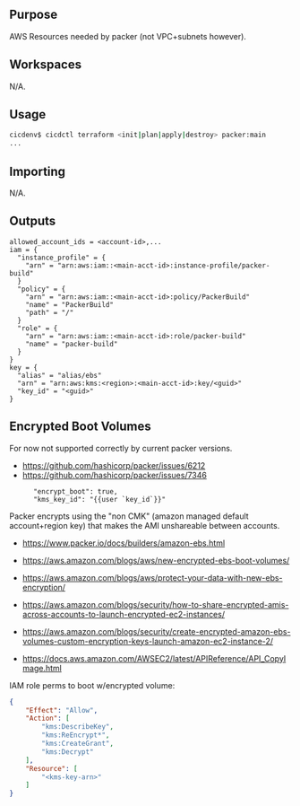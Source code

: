 ## Purpose
AWS Resources needed by packer (not VPC+subnets however).

## Workspaces
N/A.

## Usage
```bash
cicdenv$ cicdctl terraform <init|plan|apply|destroy> packer:main
...
```

## Importing
N/A.

## Outputs
```hcl
allowed_account_ids = <account-id>,...
iam = {
  "instance_profile" = {
    "arn" = "arn:aws:iam::<main-acct-id>:instance-profile/packer-build"
  }
  "policy" = {
    "arn" = "arn:aws:iam::<main-acct-id>:policy/PackerBuild"
    "name" = "PackerBuild"
    "path" = "/"
  }
  "role" = {
    "arn" = "arn:aws:iam::<main-acct-id>:role/packer-build"
    "name" = "packer-build"
  }
}
key = {
  "alias" = "alias/ebs"
  "arn" = "arn:aws:kms:<region>:<main-acct-id>:key/<guid>"
  "key_id" = "<guid>"
}
```

## Encrypted Boot Volumes
For now not supported correctly by current packer versions.
* https://github.com/hashicorp/packer/issues/6212
* https://github.com/hashicorp/packer/issues/7346

```
      "encrypt_boot": true,
      "kms_key_id": "{{user `key_id`}}"
```
Packer encrypts using the "non CMK" (amazon managed default account+region key) that makes the
AMI unshareable between accounts.

* https://www.packer.io/docs/builders/amazon-ebs.html

* https://aws.amazon.com/blogs/aws/new-encrypted-ebs-boot-volumes/
* https://aws.amazon.com/blogs/aws/protect-your-data-with-new-ebs-encryption/
* https://aws.amazon.com/blogs/security/how-to-share-encrypted-amis-across-accounts-to-launch-encrypted-ec2-instances/
* https://aws.amazon.com/blogs/security/create-encrypted-amazon-ebs-volumes-custom-encryption-keys-launch-amazon-ec2-instance-2/

* https://docs.aws.amazon.com/AWSEC2/latest/APIReference/API_CopyImage.html

IAM role perms to boot w/encrypted volume:
```json
{
    "Effect": "Allow",
    "Action": [
        "kms:DescribeKey",
        "kms:ReEncrypt*",
        "kms:CreateGrant",
        "kms:Decrypt"
    ],
    "Resource": [
        "<kms-key-arn>"
    ]                                                    
}
```
